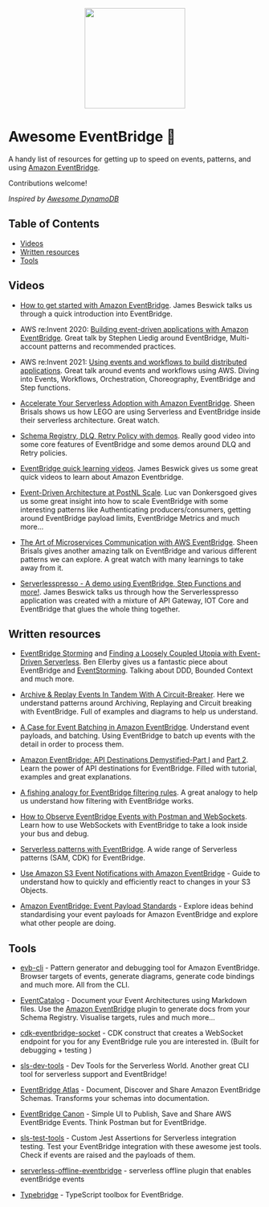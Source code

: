 <p align="center">
  <img src="https://user-images.githubusercontent.com/3268013/149550617-d92fa8ff-f95d-499c-8515-0ed0be976fbf.png" height="200px">
</p>

# Awesome EventBridge 🚀

A handy list of resources for getting up to speed on events, patterns, and using [Amazon EventBridge](https://aws.amazon.com/eventbridge/).

Contributions welcome!

_Inspired by [Awesome DynamoDB](https://github.com/alexdebrie/awesome-dynamodb)_

## Table of Contents

- [Videos](#videos)
- [Written resources](#written-resources)
- [Tools](#tools)

## Videos

- [How to get started with Amazon EventBridge](https://www.youtube.com/watch?v=ea9SCYDJIm4). James Beswick talks us through a quick introduction into EventBridge.

- AWS re:Invent 2020: [Building event-driven applications with Amazon EventBridge](https://www.youtube.com/watch?v=Wk0FoXTUEjo). Great talk by Stephen Liedig around EventBridge, Multi-account patterns and recommended practices. 

- AWS re:Invent 2021: [Using events and workflows to build distributed applications](https://www.youtube.com/watch?v=wS7F__gEqx4). Great talk around events and workflows using AWS. Diving into Events, Workflows, Orchestration, Choreography, EventBridge and Step functions.

- [Accelerate Your Serverless Adoption with Amazon EventBridge](https://www.youtube.com/watch?v=sTZpoSGOSOI). Sheen Brisals shows us how LEGO are using Serverless and EventBridge inside their serverless architecture. Great watch.

- [Schema Registry, DLQ, Retry Policy with demos](https://www.youtube.com/watch?v=-R8SpbCYMY0). Really good video into some core features of EventBridge and some demos around DLQ and Retry policies.

- [EventBridge quick learning videos](https://www.youtube.com/playlist?list=PLWVS7QXuxjVkflYnCmLzZO_1q0UU0xD08). James Beswick gives us some great quick videos to learn about Amazon Eventbridge.

- [Event-Driven Architecture at PostNL Scale](https://www.youtube.com/watch?v=nyoMF1AEI7g). Luc van Donkersgoed gives us some great insight into how to scale EventBridge with some interesting patterns like Authenticating producers/consumers, getting around EventBridge payload limits, EventBridge Metrics and much more...

- [The Art of Microservices Communication with AWS EventBridge](https://www.youtube.com/watch?v=0gPZx9ex9gY). Sheen Brisals gives another amazing talk on EventBridge and various different patterns we can explore. A great watch with many learnings to take away from it.


- [Serverlesspresso - A demo using EventBridge, Step Functions and more!](https://www.youtube.com/watch?v=71ln5qjiVbk). James Beswick talks us through how the Serverlesspresso application was created with a mixture of API Gateway, IOT Core and EventBridge that glues the whole thing together.

## Written resources

- [EventBridge Storming](https://medium.com/serverless-transformation/eventbridge-storming-how-to-build-state-of-the-art-event-driven-serverless-architectures-e07270d4dee) and [Finding a Loosely Coupled Utopia with Event-Driven Serverless](https://medium.com/serverless-transformation/service-ports-finding-a-loosely-coupled-utopia-with-event-driven-serverless-6964aacd1487). Ben Ellerby gives us a fantastic piece about EventBridge and [EventStorming](https://www.eventstorming.com/). Talking about DDD, Bounded Context and much more.

- [Archive & Replay Events In Tandem With A Circuit-Breaker](https://medium.com/lego-engineering/amazon-eventbridge-archive-replay-events-in-tandem-with-a-circuit-breaker-c049a4c6857f). Here we understand patterns around Archiving, Replaying and Circuit breaking with EventBridge. Full of examples and diagrams to help us understand.

- [A Case for Event Batching in Amazon EventBridge](https://betterprogramming.pub/a-case-for-event-batching-in-amazon-eventbridge-303f5c3eecee). Understand event payloads, and batching. Using EventBridge to batch up events with the detail in order to process them.

- [Amazon EventBridge: API Destinations Demystified-Part I](https://medium.com/lego-engineering/amazon-eventbridge-api-destinations-demystified-part-i-23fa70d9a04d) and [Part 2](https://medium.com/lego-engineering/amazon-eventbridge-how-to-manage-api-connection-credentials-with-aws-secrets-manager-f773f7d2aac5). Learn the power of API destinations for EventBridge. Filled with tutorial, examples and great explanations.

- [A fishing analogy for EventBridge filtering rules](https://medium.com/lego-engineering/a-fishing-analogy-for-eventbridge-filtering-rules-e2378d2fda90). A great analogy to help us understand how filtering with EventBridge works.

- [How to Observe EventBridge Events with Postman and WebSockets](https://www.boyney.io/blog/2021-09-06-debug-eventbridge-with-postman). Learn how to use WebSockets with EventBridge to take a look inside your bus and debug.

- [Serverless patterns with EventBridge](https://serverlessland.com/patterns?services=eventbridge). A wide range of Serverless patterns (SAM, CDK) for EventBridge.

- [Use Amazon S3 Event Notifications with Amazon EventBridge](https://aws.amazon.com/blogs/aws/new-use-amazon-s3-event-notifications-with-amazon-eventbridge/) - Guide to understand how to quickly and efficiently react to changes in your S3 Objects.

- [Amazon EventBridge: Event Payload Standards](https://www.boyney.io/blog/2022-02-11-event-payload-patterns) - Explore ideas behind standardising your event payloads for Amazon EventBridge and explore what other people are doing.


## Tools

- [evb-cli](https://github.com/mhlabs/evb-cli) - Pattern generator and debugging tool for Amazon EventBridge. Browser targets of events, generate diagrams, generate code bindings and much more. All from the CLI.

- [EventCatalog](https://www.eventcatalog.dev/) - Document your Event Architectures using Markdown files. Use the [Amazon EventBridge](https://www.eventcatalog.dev/docs/api/plugins/@eventcatalog/plugin-doc-generator-amazon-eventbridge) plugin to generate docs from your Schema Registry. Visualise targets, rules and much more...

- [cdk-eventbridge-socket](https://github.com/boyney123/cdk-eventbridge-socket) - CDK construct that creates a WebSocket endpoint for you for any EventBridge rule you are interested in. (Built for debugging + testing )

- [sls-dev-tools](https://github.com/Theodo-UK/sls-dev-tools#eventbridge) - Dev Tools for the Serverless World. Another great CLI tool for serverless support and EventBridge!

- [EventBridge Atlas](https://github.com/boyney123/eventbridge-atlas) - Document, Discover and Share Amazon EventBridge Schemas. Transforms your schemas into documentation.

- [EventBridge Canon](https://github.com/boyney123/eventbridge-canon) - Simple UI to Publish, Save and Share AWS EventBridge Events. Think Postman but for EventBridge.

- [sls-test-tools](https://github.com/Theodo-UK/sls-test-tools) - Custom Jest Assertions for Serverless integration testing. Test your EventBridge integration with these awesome jest tools. Check if events are raised and the payloads of them.

- [serverless-offline-eventbridge](https://github.com/rubenkaiser/serverless-offline-eventBridge) -  serverless offline plugin that enables eventBridge events 

- [Typebridge](https://github.com/fredericbarthelet/typebridge) - TypeScript toolbox for EventBridge. 
